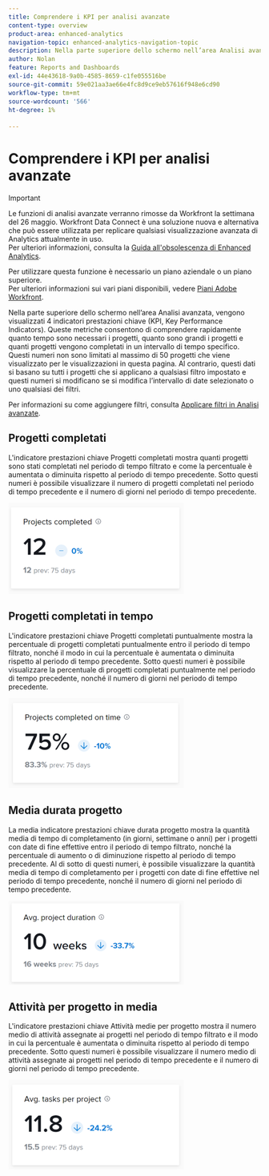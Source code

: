 ```yaml
---
title: Comprendere i KPI per analisi avanzate
content-type: overview
product-area: enhanced-analytics
navigation-topic: enhanced-analytics-navigation-topic
description: Nella parte superiore dello schermo nell’area Analisi avanzata, vengono visualizzati 4 indicatori prestazioni chiave (KPI, Key Performance Indicators). Queste metriche consentono di comprendere rapidamente quanto tempo sono necessari i progetti, quanto sono grandi i progetti e quanti progetti vengono completati in un intervallo di tempo specifico. Questi numeri non sono limitati al massimo di 50 progetti che viene visualizzato per le visualizzazioni in questa pagina. Al contrario, questi dati si basano su tutti i progetti che si applicano a qualsiasi filtro impostato e questi numeri si modificano se si modifica l’intervallo di date selezionato o uno qualsiasi dei filtri.
author: Nolan
feature: Reports and Dashboards
exl-id: 44e43618-9a0b-4585-8659-c1fe055516be
source-git-commit: 59e021aa3ae66e4fc8d9ce9eb57616f948e6cd90
workflow-type: tm+mt
source-wordcount: '566'
ht-degree: 1%

---
```


# Comprendere i KPI per analisi avanzate

>[!IMPORTANT]
>
>Le funzioni di analisi avanzate verranno rimosse da Workfront la settimana del 26 maggio. Workfront Data Connect è una soluzione nuova e alternativa che può essere utilizzata per replicare qualsiasi visualizzazione avanzata di Analytics attualmente in uso. <br>Per ulteriori informazioni, consulta la [Guida all&#39;obsolescenza di Enhanced Analytics](/help/quicksilver/product-announcements/announcements/enhanced-analytics-deprecation.md).


Per utilizzare questa funzione è necessario un piano aziendale o un piano superiore.\
Per ulteriori informazioni sui vari piani disponibili, vedere [Piani Adobe Workfront](https://www.workfront.com/plans).

Nella parte superiore dello schermo nell’area Analisi avanzata, vengono visualizzati 4 indicatori prestazioni chiave (KPI, Key Performance Indicators). Queste metriche consentono di comprendere rapidamente quanto tempo sono necessari i progetti, quanto sono grandi i progetti e quanti progetti vengono completati in un intervallo di tempo specifico. Questi numeri non sono limitati al massimo di 50 progetti che viene visualizzato per le visualizzazioni in questa pagina. Al contrario, questi dati si basano su tutti i progetti che si applicano a qualsiasi filtro impostato e questi numeri si modificano se si modifica l’intervallo di date selezionato o uno qualsiasi dei filtri.

Per informazioni su come aggiungere filtri, consulta [Applicare filtri in Analisi avanzate](../enhanced-analytics/use-enhanced-analytics-filters.md).

## Progetti completati

L&#39;indicatore prestazioni chiave Progetti completati mostra quanti progetti sono stati completati nel periodo di tempo filtrato e come la percentuale è aumentata o diminuita rispetto al periodo di tempo precedente. Sotto questi numeri è possibile visualizzare il numero di progetti completati nel periodo di tempo precedente e il numero di giorni nel periodo di tempo precedente.

![Progetti KPI completati](assets/kpi-projects-completed-350x182.png)

## Progetti completati in tempo

L&#39;indicatore prestazioni chiave Progetti completati puntualmente mostra la percentuale di progetti completati puntualmente entro il periodo di tempo filtrato, nonché il modo in cui la percentuale è aumentata o diminuita rispetto al periodo di tempo precedente. Sotto questi numeri è possibile visualizzare la percentuale di progetti completati puntualmente nel periodo di tempo precedente, nonché il numero di giorni nel periodo di tempo precedente.

![Progetti KPI completati in tempo](assets/kpi-projects-completed-on-time-350x180.png)

## Media durata progetto

La media indicatore prestazioni chiave durata progetto mostra la quantità media di tempo di completamento (in giorni, settimane o anni) per i progetti con date di fine effettive entro il periodo di tempo filtrato, nonché la percentuale di aumento o di diminuzione rispetto al periodo di tempo precedente. Al di sotto di questi numeri, è possibile visualizzare la quantità media di tempo di completamento per i progetti con date di fine effettive nel periodo di tempo precedente, nonché il numero di giorni nel periodo di tempo precedente.

![Durata media progetto KPI](assets/kpi-avg.-project-duration-350x168.png)

## Attività per progetto in media

L&#39;indicatore prestazioni chiave Attività medie per progetto mostra il numero medio di attività assegnate ai progetti nel periodo di tempo filtrato e il modo in cui la percentuale è aumentata o diminuita rispetto al periodo di tempo precedente. Sotto questi numeri è possibile visualizzare il numero medio di attività assegnate ai progetti nel periodo di tempo precedente e il numero di giorni nel periodo di tempo precedente.

![Attività medie KPI per progetto](assets/kpi-average-tasks-per-project-350x179.png)
